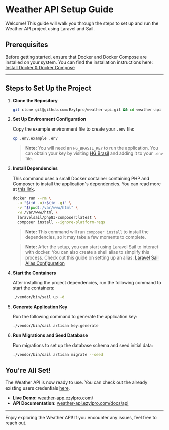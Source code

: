 # Weather API Setup Guide

Welcome! This guide will walk you through the steps to set up and run the Weather API project using Laravel and Sail.

## Prerequisites

Before getting started, ensure that Docker and Docker Compose are installed on your system. You can find the installation instructions here:  
[Install Docker & Docker Compose](https://docs.docker.com/compose/install/)

---

## Steps to Set Up the Project

1. **Clone the Repository**

   ```bash
   git clone git@github.com:Ezylpro/weather-api.git && cd weather-api
   ```

2. **Set Up Environment Configuration**

   Copy the example environment file to create your `.env` file:

   ```bash
   cp .env.example .env
   ```

    > **Note:** You will need an `HG_BRASIL_KEY` to run the application. You can obtain your key by visiting [HG Brasil](https://hgbrasil.com/apis/planos?origin=weather) and adding it to your `.env` file.

3. **Install Dependencies**

   This command uses a small Docker container containing PHP and Composer to install the application's dependencies. You can read more at [this link](https://laravel.com/docs/11.x/sail#installing-composer-dependencies-for-existing-projects).
    
    ```bash
    docker run --rm \
      -u "$(id -u):$(id -g)" \
      -v "$(pwd):/var/www/html" \
      -w /var/www/html \
      laravelsail/php83-composer:latest \
      composer install --ignore-platform-reqs
    ```
   
    > **Note:** This command will run `composer install` to install the dependencies, so it may take a few moments to complete.

    > **Note:** After the setup, you can start using Laravel Sail to interact with docker. You can also create a shell alias to simplify this process. Check out this guide on setting up an alias: [Laravel Sail Alias Configuration](https://laravel.com/docs/11.x/sail#configuring-a-shell-alias)

4. **Start the Containers**

   After installing the project dependencies, run the following command to start the containers:

   ```bash
   ./vendor/bin/sail up -d
   ```

5. **Generate Application Key**

   Run the following command to generate the application key:

   ```bash
   ./vendor/bin/sail artisan key:generate
   ```

6. **Run Migrations and Seed Database**
    
    Run migrations to set up the database schema and seed initial data:

    ```bash
    ./vendor/bin/sail artisan migrate --seed
    ```

## You're All Set!

The Weather API is now ready to use. You can check out the already existing users credentials [here](./database/seeders/UserSeeder.php).

- **Live Demo:** [weather-app.ezylpro.com/](https://weather-app.ezylpro.com/)
- **API Documentation:** [weather-api.ezylpro.com/docs/api](https://weather-api.ezylpro.com/docs/api)

---

Enjoy exploring the Weather API! If you encounter any issues, feel free to reach out.


